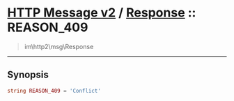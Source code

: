 # [HTTP Message v2](http2.md) / [Response](http2-Response.md) :: REASON_409
 > im\http2\msg\Response
____

## Synopsis
```php
string REASON_409 = 'Conflict'
```
